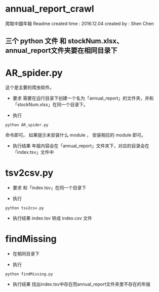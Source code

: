 # annual_report_crawl
爬取中國年報
Readme
created time : 2016.12.04 
created by : Shen Chen


## 三个 python 文件 和 stockNum.xlsx、annual_report文件夹要在相同目录下

# AR_spider.py

这个是主要的爬虫软件。
- 要求
需要在运行目录下创建一个名为「annual_report」的文件夹，并和「stockNum.xlsx」在同一个目录下。

- 执行
```
python AR_spider.py
```
命令即可。
如果提示未安装什么 module ， 安装相应的 module 即可。

- 执行结果
年报内容会在「annual_report」文件夹下，对应的目录会在「index.tsv」文件中

# tsv2csv.py
- 要求
和「index.tsv」在同一个目录下

- 执行
```
python tsv2csv.py
```

- 执行结果
index.tsv 转成 index.csv 文件

# findMissing

- 在相同目录下

- 执行
```
python findMissing.py
```

- 执行结果
找出index.tsv中存在而annual_report文件夹里不存在的年报

